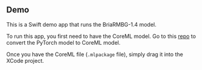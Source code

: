 ## Demo

This is a Swift demo app that runs the BriaRMBG-1.4 model.

To run this app, you first need to have the CoreML model. 
Go to this [repo](https://github.com/neuralize-ai/demo-apple-bria-rmbg) to convert the PyTorch model to CoreML model.

Once you have the CoreML file (`.mlpackage` file), simply drag it into the XCode project.





